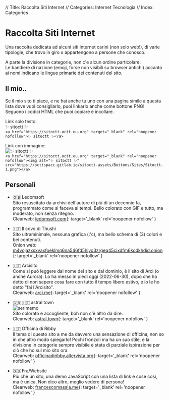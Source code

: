 // Title: Raccolta Siti Internet
// Categories: Internet Tecnologia
// Index: Categories

# Raccolta Siti Internet

Una raccolta dedicata ad alcuni siti Internet carini (non solo web!), di varie tipologie, che trovo in giro o appartengono a persone che conosco.

A parte la divisione in categorie, non c'e alcun ordine particolare.  
Le bandiere di nazione (emoji, forse non visibili su browser antichi) accanto ai nomi indicano le lingue primarie dei contenuti del sito.

## Il mio..

Se il mio sito ti piace, e ne hai anche tu uno con una pagina simile a questa lista dove vuoi consigliarlo, puoi linkarlo anche come bottone PNG!  
Seguono i codici HTML che puoi copiare e incollare.

Link solo testo:  
✨ sitoctt ✨  
`<a href="https://sitoctt.octt.eu.org" target="_blank" rel="noopener nofollow">✨ sitoctt ✨</a>`

Link con immagine:  
![✨ sitoctt ✨]([HTML:Folder:*:AbsoluteRoot]/sitoctt-assets/Buttons/Sites/Sitoctt-1.png)  
`
<a href="https://sitoctt.octt.eu.org" target="_blank" rel="noopener nofollow"><img alt="✨ sitoctt ✨" src="https://octtspacc.gitlab.io/sitoctt-assets/Buttons/Sites/Sitoctt-1.png"></a>
`

## Personali



- 🇬🇧 Ledomsoft  
Sito resuscitato da archivi dell'autore di più di un decennio fa, programmato come si faceva ai tempi. Bello colorato con GIF e tutto, ma moderato, non senza ritegno.  
Clearweb: [ledomsoft.com](https://ledomsoft.com){: target='_blank' rel='noopener nofollow' }

- 🇮🇹 Il covo di Thushi  
Sito ultraminimale, nessuna grafica (:'c), ma bello schema di (3) colori e bei contenuti.  
Onion web: [m4vojazxsxvaxfoeklmq6na546fd5hjyo3zrgeq45cixdfm6kodkhdid.onion](http://m4vojazxsxvaxfoeklmq6na546fd5hjyo3zrgeq45cixdfm6kodkhdid.onion){: target='_blank' rel='noopener nofollow' }

- 🇮🇹 Arcisito  
Come si può leggere dal nome del sito e dal dominio, è il sito di Arci (o anche Aurora). Lo ha messo in piedi oggi (2022-06-30), dopo che ha detto di non sapere cosa fare con tutto il tempo libero estivo, e io le ho detto "fai l'Arcisito".  
Clearweb: [arci.me](https://arci.me){: target='_blank' rel='noopener nofollow' }

- 🇬🇧 🇮🇹 astral town  
![serimemo]([HTML:Folder:*:AbsoluteRoot]/sitoctt-assets/Buttons/Sites/Serimemo.png)  
Sito colorato e accogliente, boh non c'è altro da dire.  
Clearweb: [astral.town](https://astral.town){: target='_blank' rel='noopener nofollow' }

- 🇮🇹 Officina di Ribby  
Il tema di questo sito a me da davvero una sensazione di officina, non so in che altro modo spiegarlo! Pochi fronzoli ma ha un suo stile, e la divisione in categorie sempre visibile è stata di parziale ispirazione per ciò che ho sul mio sito ora.  
Clearweb: [officinadiribby.altervista.org](https://officinadiribby.altervista.org){: target='_blank' rel='noopener nofollow' }

- 🇬🇧 Fra/Website  
Più che un sito, una demo JavaScript con una lista di link e cose così, ma è unica. Non dico altro, meglio vedere di persona!  
Clearweb: [francescomasala.me](https://francescomasala.me){: target='_blank' rel='noopener nofollow' }
